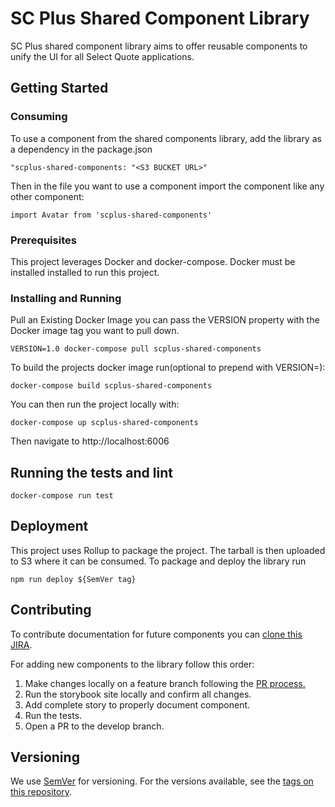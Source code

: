 # SC Plus Shared Component Library

SC Plus shared component library aims to offer reusable components to unify the UI for all Select Quote applications.

## Getting Started

### Consuming

To use a component from the shared components library, add the library as a dependency in the package.json

```
"scplus-shared-components: "<S3 BUCKET URL>"
```

Then in the file you want to use a component import the component like any other component:

```
import Avatar from 'scplus-shared-components'
```

### Prerequisites

This project leverages Docker and docker-compose. Docker must be installed installed to run this project.

### Installing and Running

Pull an Existing Docker Image you can pass the VERSION property with the Docker image tag you want to pull down.

```
VERSION=1.0 docker-compose pull scplus-shared-components
```

To build the projects docker image run(optional to prepend with VERSION=<tag>):

```
docker-compose build scplus-shared-components
```

You can then run the project locally with:

```
docker-compose up scplus-shared-components
```

Then navigate to http://localhost:6006

## Running the tests and lint

```
docker-compose run test
```

## Deployment

This project uses Rollup to package the project. The tarball is then uploaded to S3 where it can be consumed.
To package and deploy the library run

```
npm run deploy ${SemVer tag}
```

## Contributing

To contribute documentation for future components you can [clone this JIRA](https://selectquote.atlassian.net/browse/SSC-1).

For adding new components to the library follow this order:

1. Make changes locally on a feature branch following the [PR process.](https://selectquote.atlassian.net/wiki/spaces/SE/pages/839516288/Pull+Requests)
2. Run the storybook site locally and confirm all changes.
3. Add complete story to properly document component.
4. Run the tests.
5. Open a PR to the develop branch.

## Versioning

We use [SemVer](http://semver.org/) for versioning. For the versions available, see the [tags on this repository](https://bitbucket.org/SelectQuote/scplus-shared-components/src/master/).
